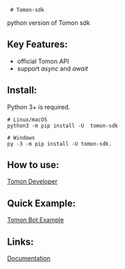      # Tomon-sdk
python version of Tomon sdk 

## Key Features:
* official Tomon API
* support *async* and *await*

## Install:
Python 3+ is required.

```
# Linux/macOS
python3 -m pip install -U  tomon-sdk

# Windows
py -3 -m pip install -U tomon-sdk.
```

## How to use:
[Tomon Developer](https://developer.tomon.co/docs/connect)

## Quick Example:
[Tomon Bot Example](https://github.com/tomon-world/tomon-bot-boilerplate-py)

## Links:
[Documentation](https://developer.tomon.co/docs/)

